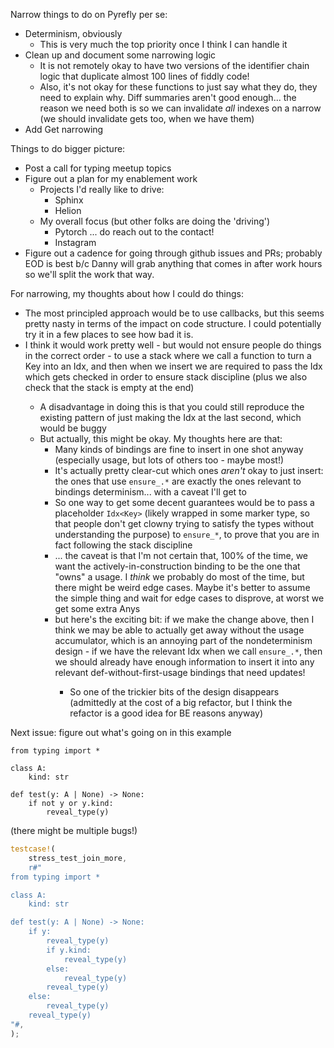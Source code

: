 Narrow things to do on Pyrefly per se:
- Determinism, obviously
  - This is very much the top priority once I think I can handle it
- Clean up and document some narrowing logic
  - It is not remotely okay to have two versions of the identifier chain logic that duplicate almost 100 lines of fiddly code!
  - Also, it's not okay for these functions to just say what they do, they need to explain why. Diff summaries aren't
    good enough... the reason we need both is so we can invalidate *all* indexes on a narrow (we should invalidate gets too,
    when we have them)
- Add Get narrowing


Things to do bigger picture:
- Post a call for typing meetup topics
- Figure out a plan for my enablement work
  - Projects I'd really like to drive:
    - Sphinx
    - Helion
  - My overall focus (but other folks are doing the 'driving')
    - Pytorch ... do reach out to the contact!
    - Instagram
- Figure out a cadence for going through github issues and PRs;
  probably EOD is best b/c Danny will grab anything that comes in after work hours so we'll split the work that way.



For narrowing, my thoughts about how I could do things:
- The most principled approach would be to use callbacks, but this seems
  pretty nasty in terms of the impact on code structure. I could potentially
  try it in a few places to see how bad it is.
- I think it would work pretty well - but would not ensure people do things in
  the correct order - to use a stack where we call a function to turn a Key
  into an Idx<Key>, and then when we insert we are required to pass the Idx<Key>
  which gets checked in order to ensure stack discipline (plus we also check
  that the stack is empty at the end)
  - A disadvantage in doing this is that you could still reproduce the existing
    pattern of just making the Idx at the last second, which would be buggy
  - But actually, this might be okay. My thoughts here are that:
    - Many kinds of bindings are fine to insert in one shot anyway (especially
      usage, but lots of others too - maybe most!)
    - It's actually pretty clear-cut which ones *aren't* okay to just insert:
      the ones that use `ensure_.*` are exactly the ones relevant to bindings
      determinism... with a caveat I'll get to
    - So one way to get some decent guarantees would be to pass a placeholder
      `Idx<Key>` (likely wrapped in some marker type, so that people don't
      get clowny trying to satisfy the types without understanding the purpose)
      to `ensure_*`, to prove that you are in fact following the stack
      discipline
    - ... the caveat is that I'm not certain that, 100% of the time, we want
      the actively-in-construction binding to be the one that "owns" a
      usage. I *think* we probably do most of the time, but there might be
      weird edge cases. Maybe it's better to assume the simple thing and
      wait for edge cases to disprove, at worst we get some extra Anys
    - but here's the exciting bit: if we make the change above, then I think
      we may be able to actually get away without the usage accumulator, which
      is an annoying part of the nondeterminism design - if we have the
      relevant Idx<Key> when we call `ensure_.*`, then we should already
      have enough information to insert it into any relevant
      def-without-first-usage bindings that need updates!
      - So one of the trickier bits of the design disappears (admittedly at the
        cost of a big refactor, but I think the refactor is a good idea
        for BE reasons anyway)




Next issue: figure out what's going on in this example
```
from typing import *

class A:
    kind: str

def test(y: A | None) -> None:
    if not y or y.kind:
        reveal_type(y)
```
(there might be multiple bugs!)



```rust
testcase!(
    stress_test_join_more,
    r#"
from typing import *

class A:
    kind: str

def test(y: A | None) -> None:
    if y:
        reveal_type(y)
        if y.kind:
            reveal_type(y)
        else:
            reveal_type(y)
        reveal_type(y)
    else:
        reveal_type(y)
    reveal_type(y)
"#,
);
````